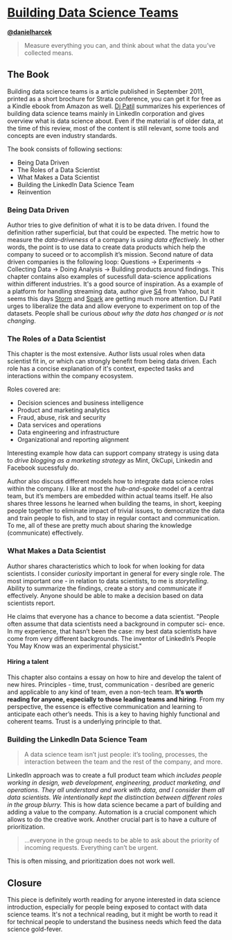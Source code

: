 # [Building Data Science Teams](http://www.amazon.com/Building-Data-Science-Teams-Patil-ebook/dp/B005O4U3ZE?tag=rubyslava-20)

**[@danielharcek](https://twitter.com/danielharcek)**

> Measure everything you can, and think about what the data you’ve collected means.

## The Book

Building data science teams is a article published in September 2011, printed as a short brochure for Strata conference, you can get it for free as a Kindle ebook from Amazon as well. [Dj Patil](https://twitter.com/dpatil) summarizes his experiences of building data science teams mainly in LinkedIn corporation and gives overview what is data science about. Even if the material is of older data, at the time of this review, most of the content is still relevant, some tools and concepts are even industry standards.

The book consists of following sections:

* Being Data Driven
* The Roles of a Data Scientist
* What Makes a Data Scientist
* Building the LinkedIn Data Science Team
* Reinvention

### Being Data Driven

Author tries to give definition of what it is to be data driven. I found the definition rather superficial, but that could be expected. The metric how to measure the _data-driveness_ of a company is _using data effectively_. In other words, the point is to use data to create data products which help the company to suceed or to accomplish it’s mission.
Second nature of data driven companies is the following loop: Questions -> Experiments -> Collecting Data -> Doing Analysis -> Building products around findings. 
This chapter contains also examples of sucessfull data-science applications within different industries. It's a good source of inspiration.
As a example of a platform for handling streaming data, author give [S4](http://incubator.apache.org/s4/) from Yahoo, but it seems this days [Storm](http://storm.incubator.apache.org/) and [Spark](http://spark.apache.org/streaming/) are getting much more attention.
DJ Patil urges to liberalize the data and allow everyone to experiment on top of the datasets. People shall be curious _about why the data has changed or is not changing_.

### The Roles of a Data Scientist

This chapter is the most extensive. Author lists usual roles when data scientist fit in, or which can strongly benefit from being data driven. Each role has a concise explanation of it's context, expected tasks and interactions within the company ecosystem.

Roles covered are:
* Decision sciences and business intelligence
* Product and marketing analytics
* Fraud, abuse, risk and security
* Data services and operations
* Data engineering and infrastructure
* Organizational and reporting alignment

Interesting example how data can support company strategy is using data to _drive blogging as a marketing strategy_ as Mint, OkCupi, Linkedin and Facebook sucessfuly do.  

Author also discuss different models how to integrate data science roles within the company. I like at most the _hub-and-spoke_ model of a central team, but it’s members are embedded within actual teams itself. He also shares three lessons he learned when building the teams, in short, keeping people together to eliminate impact of trivial issues, to democratize the data and train people to fish, and to stay in regular contact and communication. To me, all of these are pretty much about sharing the knowledge (communicate) effectively. 

### What Makes a Data Scientist

Author shares characteristics which to look for when looking for data scientists. I consider _curiosity_ important in general for every single role. The most important one - in relation to data scientists, to me is _storytelling_. Ability to summarize the findings, create a story and communicate if effectively. Anyone should be able to make a decision based on data scientists report.

He claims that everyone has a chance to become a data scientist. "People often assume that data scientists need a background in computer sci- ence. In my experience, that hasn’t been the case: my best data scientists have come from very different backgrounds. The inventor of LinkedIn’s People You May Know was an experimental physicist."

#### Hiring a talent
This chapter also contains a essay on how to hire and develop the talent of new hires. Principles - time, trust, communication -  desribed are generic and applicable to any kind of team, even a non-tech team. **It’s worth reading for anyone, especially to those leading teams and hiring**. From my perspective, the essence is effective communication and learning to anticipate each other’s needs. This is a key to having highly functional and coherent teams. Trust is a underlying principle to that.

### Building the LinkedIn Data Science Team

> A data science team isn’t just people: it’s tooling, processes, the interaction between the team and the rest of the company, and more.

LinkedIn approach was to create a full product team which _includes people working in design, web development, engineering, product marketing, and operations. They all understand and work with data, and I consider them all data scientists. We intentionally kept the distinction between different roles in the group blurry._
This is how data science became a part of building and adding a value to the company. Automation is a crucial component which allows to do the creative work. Another crucial part is to have a culture of prioritization.

> ...everyone in the group needs to be able to ask about the priority of incoming requests. Everything can’t be urgent.

This is often missing, and prioritization does not work well.

## Closure

This piece is definitely worth reading for anyone interested in data science introduction, especially for people  being exposed to contact with data science teams. It's not a technical reading, but it might be worth to read it for technical people to understand the business needs which feed the data science gold-fever.



